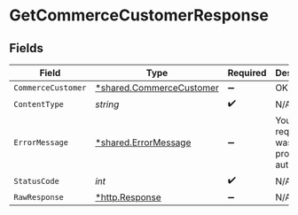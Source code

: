 # GetCommerceCustomerResponse


## Fields

| Field                                                               | Type                                                                | Required                                                            | Description                                                         |
| ------------------------------------------------------------------- | ------------------------------------------------------------------- | ------------------------------------------------------------------- | ------------------------------------------------------------------- |
| `CommerceCustomer`                                                  | [*shared.CommerceCustomer](../../models/shared/commercecustomer.md) | :heavy_minus_sign:                                                  | OK                                                                  |
| `ContentType`                                                       | *string*                                                            | :heavy_check_mark:                                                  | N/A                                                                 |
| `ErrorMessage`                                                      | [*shared.ErrorMessage](../../models/shared/errormessage.md)         | :heavy_minus_sign:                                                  | Your API request was not properly authorized.                       |
| `StatusCode`                                                        | *int*                                                               | :heavy_check_mark:                                                  | N/A                                                                 |
| `RawResponse`                                                       | [*http.Response](https://pkg.go.dev/net/http#Response)              | :heavy_minus_sign:                                                  | N/A                                                                 |
